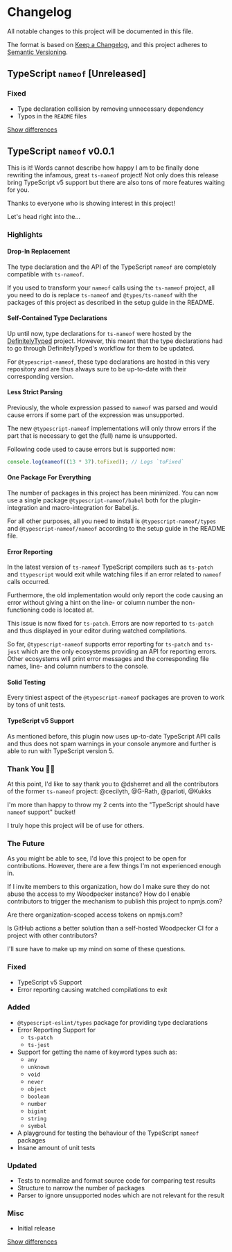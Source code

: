 # Changelog
All notable changes to this project will be documented in this file.

The format is based on [Keep a Changelog](https://keepachangelog.com/en/1.0.0/),
and this project adheres to [Semantic Versioning](https://semver.org/spec/v2.0.0.html).

## TypeScript `nameof` [Unreleased]
### Fixed
  - Type declaration collision by removing unnecessary dependency
  - Typos in the `README` files

[Show differences](https://github.com/typescript-nameof/nameof/compare/v0.0.1...dev)

## TypeScript `nameof` v0.0.1
This is it! Words cannot describe how happy I am to be finally done rewriting the infamous, great `ts-nameof` project!
Not only does this release bring TypeScript v5 support but there are also tons of more features waiting for you.

Thanks to everyone who is showing interest in this project!

Let's head right into the...

### Highlights
#### Drop-In Replacement
The type declaration and the API of the TypeScript `nameof` are completely compatible with `ts-nameof`.

If you used to transform your `nameof` calls using the `ts-nameof` project, all you need to do is replace `ts-nameof` and `@types/ts-nameof` with the packages of this project as described in the setup guide in the README.

#### Self-Contained Type Declarations
Up until now, type declarations for `ts-nameof` were hosted by the [DefinitelyTyped](https://github.com/DefinitelyTyped/DefinitelyTyped) project. However, this meant that the type declarations had to go through DefinitelyTyped's workflow for them to be updated.

For `@typescript-nameof`, these type declarations are hosted in this very repository and are thus always sure to be up-to-date with their corresponding version.

#### Less Strict Parsing
Previously, the whole expression passed to `nameof` was parsed and would cause errors if some part of the expression was unsupported.

The new `@typescript-nameof` implementations will only throw errors if the part that is necessary to get the (full) name is unsupported.

Following code used to cause errors but is supported now:

```ts
console.log(nameof((13 * 37).toFixed)); // Logs `toFixed`
```

#### One Package For Everything
The number of packages in this project has been minimized. You can now use a single package `@typescript-nameof/babel` both for the plugin-integration and macro-integration for Babel.js.

For all other purposes, all you need to install is `@typescript-nameof/types` and `@typescript-nameof/nameof` according to the setup guide in the README file.

#### Error Reporting
In the latest version of `ts-nameof` TypeScript compilers such as `ts-patch` and `ttypescript` would exit while watching files if an error related to `nameof` calls occurred.

Furthermore, the old implementation would only report the code causing an error without giving a hint on the line- or column number the non-functioning code is located at.

This issue is now fixed for `ts-patch`. Errors are now reported to `ts-patch` and thus displayed in your editor during watched compilations.

So far, `@typescript-nameof` supports error reporting for `ts-patch` and `ts-jest` which are the only ecosystems providing an API for reporting errors. Other ecosystems will print error messages and the corresponding file names, line- and column numbers to the console.

#### Solid Testing
Every tiniest aspect of the `@typescript-nameof` packages are proven to work by tons of unit tests.

#### TypeScript v5 Support
As mentioned before, this plugin now uses up-to-date TypeScript API calls and thus does not spam warnings in your console anymore and further is able to run with TypeScript version 5.

### Thank You 🎉🎉
At this point, I'd like to say thank you to @dsherret and all the contributors of the former `ts-nameof` project: @cecilyth, @G-Rath, @parloti, @Kukks

I'm more than happy to throw my 2 cents into the "TypeScript should have `nameof` support" bucket!

I truly hope this project will be of use for others.

### The Future
As you might be able to see, I'd love this project to be open for contributions.
However, there are a few things I'm not experienced enough in.

If I invite members to this organization, how do I make sure they do not abuse the access to my Woodpecker instance?
How do I enable contributors to trigger the mechanism to publish this project to npmjs.com?

Are there organization-scoped access tokens on npmjs.com?

Is GitHub actions a better solution than a self-hosted Woodpecker CI for a project with other contributors?

I'll sure have to make up my mind on some of these questions.

### Fixed
  - TypeScript v5 Support
  - Error reporting causing watched compilations to exit

### Added
  - `@typescript-eslint/types` package for providing type declarations
  - Error Reporting Support for
    - `ts-patch`
    - `ts-jest`
  - Support for getting the name of keyword types such as:
    - `any`
    - `unknown`
    - `void`
    - `never`
    - `object`
    - `boolean`
    - `number`
    - `bigint`
    - `string`
    - `symbol`
  - A playground for testing the behaviour of the TypeScript `nameof` packages
  - Insane amount of unit tests

### Updated
  - Tests to normalize and format source code for comparing test results
  - Structure to narrow the number of packages
  - Parser to ignore unsupported nodes which are not relevant for the result

### Misc
  - Initial release

[Show differences](https://github.com/typescript-nameof/nameof/compare/5e817b83998d5e3735c2d4dc991c86a9dcffdecd...v0.0.1)
